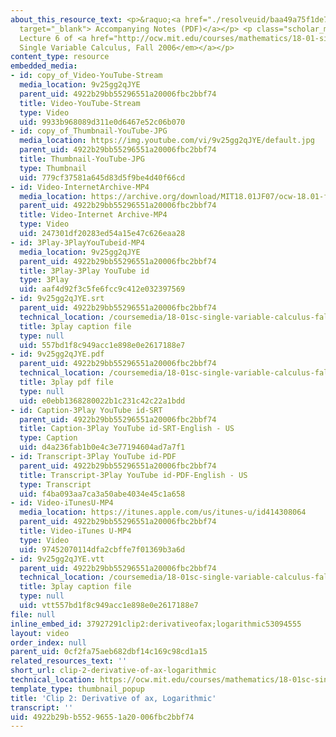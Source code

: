 ```yaml
---
about_this_resource_text: <p>&raquo;<a href="./resolveuid/baa49a75f1de7ff0c08ffd56428799b9"
  target="_blank"> Accompanying Notes (PDF)</a></p> <p class="scholar_medsm">From
  Lecture 6 of <a href="http://ocw.mit.edu/courses/mathematics/18-01-single-variable-calculus-fall-2006/video-lectures/"><em>18.01
  Single Variable Calculus, Fall 2006</em></a></p>
content_type: resource
embedded_media:
- id: copy_of_Video-YouTube-Stream
  media_location: 9v25gg2qJYE
  parent_uid: 4922b29bb55296551a20006fbc2bbf74
  title: Video-YouTube-Stream
  type: Video
  uid: 9933b968089d311e0d6467e52c06b070
- id: copy_of_Thumbnail-YouTube-JPG
  media_location: https://img.youtube.com/vi/9v25gg2qJYE/default.jpg
  parent_uid: 4922b29bb55296551a20006fbc2bbf74
  title: Thumbnail-YouTube-JPG
  type: Thumbnail
  uid: 779cf37581a645d83d5f9be4d40f66cd
- id: Video-InternetArchive-MP4
  media_location: https://archive.org/download/MIT18.01JF07/ocw-18.01-f07-lec06_300k.mp4
  parent_uid: 4922b29bb55296551a20006fbc2bbf74
  title: Video-Internet Archive-MP4
  type: Video
  uid: 247301df20283ed54a15e47c626eaa28
- id: 3Play-3PlayYouTubeid-MP4
  media_location: 9v25gg2qJYE
  parent_uid: 4922b29bb55296551a20006fbc2bbf74
  title: 3Play-3Play YouTube id
  type: 3Play
  uid: aaf4d92f3c5fe6fcc9c412e032397569
- id: 9v25gg2qJYE.srt
  parent_uid: 4922b29bb55296551a20006fbc2bbf74
  technical_location: /coursemedia/18-01sc-single-variable-calculus-fall-2010/c350059d6c267c959520d3c3a45fd467_9v25gg2qJYE.srt
  title: 3play caption file
  type: null
  uid: 557bd1f8c949acc1e898e0e2617188e7
- id: 9v25gg2qJYE.pdf
  parent_uid: 4922b29bb55296551a20006fbc2bbf74
  technical_location: /coursemedia/18-01sc-single-variable-calculus-fall-2010/b705fde005e6a97070408ac7e2bb650f_9v25gg2qJYE.pdf
  title: 3play pdf file
  type: null
  uid: e0ebb1368280022b1c231c42c22a1bdd
- id: Caption-3Play YouTube id-SRT
  parent_uid: 4922b29bb55296551a20006fbc2bbf74
  title: Caption-3Play YouTube id-SRT-English - US
  type: Caption
  uid: d4a236fab1b0e4c3e77194604ad7a7f1
- id: Transcript-3Play YouTube id-PDF
  parent_uid: 4922b29bb55296551a20006fbc2bbf74
  title: Transcript-3Play YouTube id-PDF-English - US
  type: Transcript
  uid: f4ba093aa7ca3a50abe4034e45c1a658
- id: Video-iTunesU-MP4
  media_location: https://itunes.apple.com/us/itunes-u/id414308064
  parent_uid: 4922b29bb55296551a20006fbc2bbf74
  title: Video-iTunes U-MP4
  type: Video
  uid: 97452070114dfa2cbffe7f01369b3a6d
- id: 9v25gg2qJYE.vtt
  parent_uid: 4922b29bb55296551a20006fbc2bbf74
  technical_location: /coursemedia/18-01sc-single-variable-calculus-fall-2010/vttc350059d6c267c959520d3c3a45fd467_9v25gg2qJYE.vtt
  title: 3play caption file
  type: null
  uid: vtt557bd1f8c949acc1e898e0e2617188e7
file: null
inline_embed_id: 37927291clip2:derivativeofax;logarithmic53094555
layout: video
order_index: null
parent_uid: 0cf2fa75aeb682dbf14c169c98cd1a15
related_resources_text: ''
short_url: clip-2-derivative-of-ax-logarithmic
technical_location: https://ocw.mit.edu/courses/mathematics/18-01sc-single-variable-calculus-fall-2010/1.-differentiation/part-b-implicit-differentiation-and-inverse-functions/session-18-derivatives-of-other-exponential-functions/clip-2-derivative-of-ax-logarithmic
template_type: thumbnail_popup
title: 'Clip 2: Derivative of ax, Logarithmic'
transcript: ''
uid: 4922b29b-b552-9655-1a20-006fbc2bbf74
---
```

